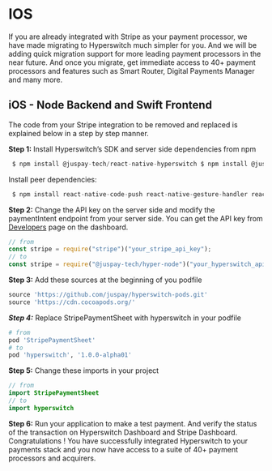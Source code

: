 # IOS

If you are already integrated with Stripe as your payment processor, we have made migrating to Hyperswitch much simpler for you. And we will be adding quick migration support for more leading payment processors in the near future. And once you migrate, get immediate access to 40+ payment processors and features such as Smart Router, Digital Payments Manager and many more.

## iOS - Node Backend and Swift Frontend

The code from your Stripe integration to be removed and replaced is explained below in a step by step manner.

**Step 1:** Install Hyperswitch’s SDK and server side dependencies from npm

```js
 $ npm install @juspay-tech/react-native-hyperswitch $ npm install @juspay-tech/hyper-node --save-dev
```

Install peer dependencies:

```js
 $ npm install react-native-code-push react-native-gesture-handler react-native-inappbrowser-reborn react-native-pager-view react-native-safe-area-context react-native-screens react-native-svg
```

**Step 2:** Change the API key on the server side and modify the paymentIntent endpoint from your server side. You can get the API key from [Developers](https://app.hyperswitch.io/developers) page on the dashboard.

```js
// from
const stripe = require("stripe")("your_stripe_api_key");
// to
const stripe = require("@juspay-tech/hyper-node")("your_hyperswitch_api_key");
```

**Step 3:** Add these sources at the beginning of you podfile

```ruby
source 'https://github.com/juspay/hyperswitch-pods.git'
source 'https://cdn.cocoapods.org/'
```

_**Step 4:**_ Replace StripePaymentSheet with hyperswitch in your podfile

```ruby
# from
pod 'StripePaymentSheet'
# to
pod 'hyperswitch', '1.0.0-alpha01'
```

**Step 5:** Change these imports in your project

```swift
// from
import StripePaymentSheet
// to
import hyperswitch
```

**Step 6:** Run your application to make a test payment. And verify the status of the transaction on Hyperswitch Dashboard and Stripe Dashboard. Congratulations ! You have successfully integrated Hyperswitch to your payments stack and you now have access to a suite of 40+ payment processors and acquirers.
